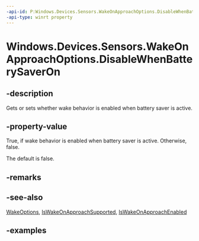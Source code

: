 ```yaml
---
-api-id: P:Windows.Devices.Sensors.WakeOnApproachOptions.DisableWhenBatterySaverOn
-api-type: winrt property
---
```


# Windows.Devices.Sensors.WakeOnApproachOptions.DisableWhenBatterySaverOn

<!--
public bool DisableWhenBatterySaverOn { get; set; }
-->

## -description

Gets or sets whether wake behavior is enabled when battery saver is active.

## -property-value

True, if wake behavior is enabled when battery saver is active. Otherwise, false.

The default is false.

## -remarks

## -see-also

[WakeOptions](humanpresencesettings_wakeoptions.md), [IsWakeOnApproachSupported](humanpresencefeatures_iswakeonapproachsupported.md), [IsWakeOnApproachEnabled](humanpresencesettings_iswakeonapproachenabled.md)

## -examples
